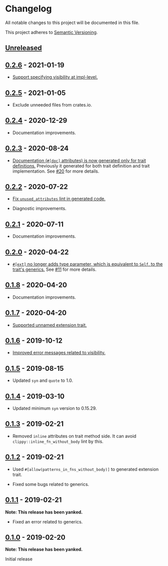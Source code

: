 # Changelog

All notable changes to this project will be documented in this file.

This project adheres to [Semantic Versioning](https://semver.org).

<!--
Note: In this file, do not use the hard wrap in the middle of a sentence for compatibility with GitHub comment style markdown rendering.
-->

## [Unreleased]

## [0.2.6] - 2021-01-19

- [Support specifying visibility at impl-level.](https://github.com/taiki-e/easy-ext/pull/25)

## [0.2.5] - 2021-01-05

- Exclude unneeded files from crates.io.

## [0.2.4] - 2020-12-29

- Documentation improvements.

## [0.2.3] - 2020-08-24

- [Documentation (`#[doc]` attributes) is now generated only for trait definitions.](https://github.com/taiki-e/easy-ext/pull/23) Previously it generated for both trait definition and trait implementation. See [#20](https://github.com/taiki-e/easy-ext/issues/20) for more details.

## [0.2.2] - 2020-07-22

- [Fix `unused_attributes` lint in generated code.](https://github.com/taiki-e/easy-ext/pull/22)

- Diagnostic improvements.

## [0.2.1] - 2020-07-11

- Documentation improvements.

## [0.2.0] - 2020-04-22

- [`#[ext]` no longer adds type parameter, which is equivalent to `Self`, to the trait's generics.](https://github.com/taiki-e/easy-ext/pull/15) See [#11](https://github.com/taiki-e/easy-ext/issues/11) for more details.

## [0.1.8] - 2020-04-20

- Documentation improvements.

## [0.1.7] - 2020-04-20

- [Supported unnamed extension trait.](https://github.com/taiki-e/easy-ext/pull/9)

## [0.1.6] - 2019-10-12

- [Improved error messages related to visibility.](https://github.com/taiki-e/easy-ext/pull/5)

## [0.1.5] - 2019-08-15

- Updated `syn` and `quote` to 1.0.

## [0.1.4] - 2019-03-10

- Updated minimum `syn` version to 0.15.29.

## [0.1.3] - 2019-02-21

- Removed `inline` attributes on trait method side. It can avoid `clippy::inline_fn_without_body` lint by this.

## [0.1.2] - 2019-02-21

- Used `#[allow(patterns_in_fns_without_body)]` to generated extension trait.

- Fixed some bugs related to generics.

## [0.1.1] - 2019-02-21

**Note: This release has been yanked.**

- Fixed an error related to generics.

## [0.1.0] - 2019-02-20

**Note: This release has been yanked.**

Initial release

[Unreleased]: https://github.com/taiki-e/easy-ext/compare/v0.2.6...HEAD
[0.2.6]: https://github.com/taiki-e/easy-ext/compare/v0.2.5...v0.2.6
[0.2.5]: https://github.com/taiki-e/easy-ext/compare/v0.2.4...v0.2.5
[0.2.4]: https://github.com/taiki-e/easy-ext/compare/v0.2.3...v0.2.4
[0.2.3]: https://github.com/taiki-e/easy-ext/compare/v0.2.2...v0.2.3
[0.2.2]: https://github.com/taiki-e/easy-ext/compare/v0.2.1...v0.2.2
[0.2.1]: https://github.com/taiki-e/easy-ext/compare/v0.2.0...v0.2.1
[0.2.0]: https://github.com/taiki-e/easy-ext/compare/v0.1.8...v0.2.0
[0.1.8]: https://github.com/taiki-e/easy-ext/compare/v0.1.7...v0.1.8
[0.1.7]: https://github.com/taiki-e/easy-ext/compare/v0.1.6...v0.1.7
[0.1.6]: https://github.com/taiki-e/easy-ext/compare/v0.1.5...v0.1.6
[0.1.5]: https://github.com/taiki-e/easy-ext/compare/v0.1.4...v0.1.5
[0.1.4]: https://github.com/taiki-e/easy-ext/compare/v0.1.3...v0.1.4
[0.1.3]: https://github.com/taiki-e/easy-ext/compare/v0.1.2...v0.1.3
[0.1.2]: https://github.com/taiki-e/easy-ext/compare/v0.1.1...v0.1.2
[0.1.1]: https://github.com/taiki-e/easy-ext/compare/v0.1.0...v0.1.1
[0.1.0]: https://github.com/taiki-e/easy-ext/releases/tag/v0.1.0
